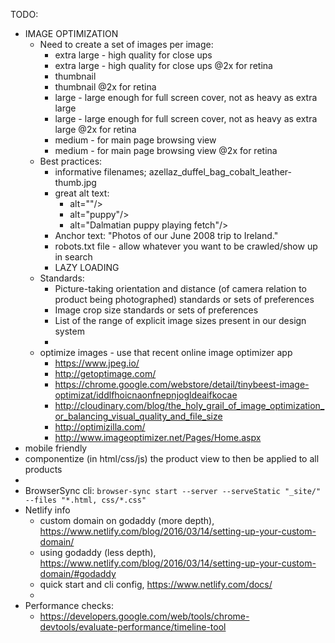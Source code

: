 TODO:
- IMAGE OPTIMIZATION
  - Need to create a set of images per image:
    - extra large - high quality for close ups
    - extra large - high quality for close ups @2x for retina
    - thumbnail
    - thumbnail @2x for retina
    - large - large enough for full screen cover, not as heavy as extra large
    - large - large enough for full screen cover, not as heavy as extra large @2x for retina
    - medium - for main page browsing view
    - medium - for main page browsing view @2x for retina
  - Best practices:
    - informative filenames; azellaz_duffel_bag_cobalt_leather-thumb.jpg
    - great alt text:
      - alt=""/>
      - alt="puppy"/>
      - alt="Dalmatian puppy playing fetch"/>
    - Anchor text:  "Photos of our June 2008 trip to Ireland."
    - robots.txt file - allow whatever you want to be crawled/show up in search
    - LAZY LOADING
  - Standards:
    - Picture-taking orientation and distance (of camera relation to product being photographed) standards or sets of preferences
    - Image crop size standards or sets of preferences
    - List of the range of explicit image sizes present in our design system
    -
  - optimize images - use that recent online image optimizer app
    - https://www.jpeg.io/
    - http://getoptimage.com/
    - https://chrome.google.com/webstore/detail/tinybeest-image-optimizat/iddlfhoicnaonfnepnjogldeaifkocae
    - http://cloudinary.com/blog/the_holy_grail_of_image_optimization_or_balancing_visual_quality_and_file_size
    - http://optimizilla.com/
    - http://www.imageoptimizer.net/Pages/Home.aspx
- mobile friendly
- componentize (in html/css/js) the product view to then be applied to all products
-
- BrowserSync cli:
  `browser-sync start --server --serveStatic "_site/" --files "*.html, css/*.css"`
- Netlify info
  - custom domain on godaddy (more depth), https://www.netlify.com/blog/2016/03/14/setting-up-your-custom-domain/
  - using godaddy (less depth), https://www.netlify.com/blog/2016/03/14/setting-up-your-custom-domain/#godaddy
  - quick start and cli config, https://www.netlify.com/docs/
  -
- Performance checks:
  - https://developers.google.com/web/tools/chrome-devtools/evaluate-performance/timeline-tool
